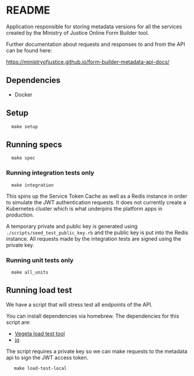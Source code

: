 # README

Application responsible for storing metadata versions for all the services created by the
Ministry of Justice Online Form Builder tool.

Further documentation about requests and responses to and from the API can be found here:

https://ministryofjustice.github.io/form-builder-metadata-api-docs/

## Dependencies

* Docker

## Setup

```
  make setup
```

## Running specs

```
  make spec
```

### Running integration tests only

```
  make integration
```

This spins up the Service Token Cache as well as a Redis instance in order to simulate the
JWT authentication requests. It does not currently create a Kubernetes cluster which is
what underpins the platform apps in production.

A temporary private and public key is generated using `./scripts/seed_test_public_key.rb`
and the public key is put into the Redis instance. All requests made by the integration
tests are signed using the private key.

### Running unit tests only

```
  make all_units
```

## Running load test

We have a script that will stress test all endpoints of the API.

You can install dependencies via homebrew. The dependencies for this script are:

* [Vegeta load test tool](https://github.com/tsenart/vegeta)
* [jq](https://formulae.brew.sh/formula/jq)

The script requires a private key so we can make requests to the
metadata api to sign the JWT access token.

```
   make load-test-local
```
